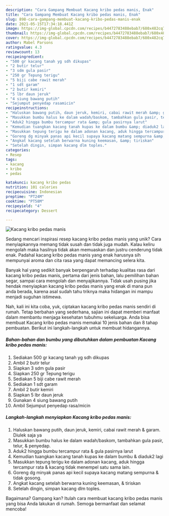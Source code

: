 ```yaml
---
description: "Cara Gampang Membuat Kacang kribo pedas manis, Enak"
title: "Cara Gampang Membuat Kacang kribo pedas manis, Enak"
slug: 898-cara-gampang-membuat-kacang-kribo-pedas-manis-enak
date: 2021-05-15T17:34:18.441Z
image: https://img-global.cpcdn.com/recipes/b4472783488ebab7/680x482cq70/kacang-kribo-pedas-manis-foto-resep-utama.jpg
thumbnail: https://img-global.cpcdn.com/recipes/b4472783488ebab7/680x482cq70/kacang-kribo-pedas-manis-foto-resep-utama.jpg
cover: https://img-global.cpcdn.com/recipes/b4472783488ebab7/680x482cq70/kacang-kribo-pedas-manis-foto-resep-utama.jpg
author: Mabel Parsons
ratingvalue: 4.3
reviewcount: 13
recipeingredient:
- "500 gr kacang tanah yg sdh dikupas"
- "2 butir telur"
- "3 sdm gula pasir"
- "250 gr Tepung terigu"
- "5 biji cabe rawit merah"
- "1 sdt garam"
- "2 butir kemiri"
- "5 lbr daun jeruk"
- "4 siung bawang putih"
- "Sejumput penyedap rasamicin"
recipeinstructions:
- "Haluskan bawang putih, daun jeruk, kemiri, cabai rawit merah &amp; garam. Diulek saja ya"
- "Masukkan bumbu halus ke dalam wadah/baskom, tambahkan gula pasir, telur, &amp; penyedap."
- "Aduk2 hingga bumbu tercampur rata &amp; gula pasirnya larut"
- "Kemudian tuangkan kacang tanah kupas ke dalam bumbu &amp; diaduk2 lagi"
- "Masukkan tepung terigu ke dalam adonan kacang, aduk hingga tercampur rata &amp; kacang tidak menempel satu sama lain."
- "Goreng dg minyak panas api kecil supaya kacang matang sempurna &amp; tidak gosong."
- "Angkat kacang setelah berwarna kuning keemasan, &amp; tiriskan"
- "Setelah dingin, simpan kacang dlm toples."
categories:
- Resep
tags:
- kacang
- kribo
- pedas

katakunci: kacang kribo pedas 
nutrition: 101 calories
recipecuisine: Indonesian
preptime: "PT24M"
cooktime: "PT58M"
recipeyield: "4"
recipecategory: Dessert

---
```



![Kacang kribo pedas manis](https://img-global.cpcdn.com/recipes/b4472783488ebab7/680x482cq70/kacang-kribo-pedas-manis-foto-resep-utama.jpg)

Sedang mencari inspirasi resep kacang kribo pedas manis yang unik? Cara menyiapkannya memang tidak susah dan tidak juga mudah. Kalau keliru mengolah maka hasilnya tidak akan memuaskan dan justru cenderung tidak enak. Padahal kacang kribo pedas manis yang enak harusnya sih mempunyai aroma dan cita rasa yang dapat memancing selera kita.

Banyak hal yang sedikit banyak berpengaruh terhadap kualitas rasa dari kacang kribo pedas manis, pertama dari jenis bahan, lalu pemilihan bahan segar, sampai cara mengolah dan menyajikannya. Tidak usah pusing jika hendak menyiapkan kacang kribo pedas manis yang enak di mana pun anda berada, karena asal sudah tahu triknya maka hidangan ini mampu menjadi suguhan istimewa.




Nah, kali ini kita coba, yuk, ciptakan kacang kribo pedas manis sendiri di rumah. Tetap berbahan yang sederhana, sajian ini dapat memberi manfaat dalam membantu menjaga kesehatan tubuhmu sekeluarga. Anda bisa membuat Kacang kribo pedas manis memakai 10 jenis bahan dan 8 tahap pembuatan. Berikut ini langkah-langkah untuk membuat hidangannya.

<!--inarticleads1-->

##### Bahan-bahan dan bumbu yang dibutuhkan dalam pembuatan Kacang kribo pedas manis:

1. Sediakan 500 gr kacang tanah yg sdh dikupas
1. Ambil 2 butir telur
1. Siapkan 3 sdm gula pasir
1. Siapkan 250 gr Tepung terigu
1. Sediakan 5 biji cabe rawit merah
1. Sediakan 1 sdt garam
1. Ambil 2 butir kemiri
1. Siapkan 5 lbr daun jeruk
1. Gunakan 4 siung bawang putih
1. Ambil Sejumput penyedap rasa/micin




<!--inarticleads2-->

##### Langkah-langkah menyiapkan Kacang kribo pedas manis:

1. Haluskan bawang putih, daun jeruk, kemiri, cabai rawit merah &amp; garam. Diulek saja ya
1. Masukkan bumbu halus ke dalam wadah/baskom, tambahkan gula pasir, telur, &amp; penyedap.
1. Aduk2 hingga bumbu tercampur rata &amp; gula pasirnya larut
1. Kemudian tuangkan kacang tanah kupas ke dalam bumbu &amp; diaduk2 lagi
1. Masukkan tepung terigu ke dalam adonan kacang, aduk hingga tercampur rata &amp; kacang tidak menempel satu sama lain.
1. Goreng dg minyak panas api kecil supaya kacang matang sempurna &amp; tidak gosong.
1. Angkat kacang setelah berwarna kuning keemasan, &amp; tiriskan
1. Setelah dingin, simpan kacang dlm toples.




Bagaimana? Gampang kan? Itulah cara membuat kacang kribo pedas manis yang bisa Anda lakukan di rumah. Semoga bermanfaat dan selamat mencoba!
